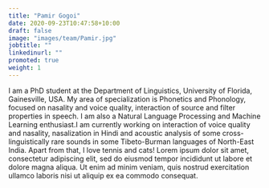 ```yaml
---
title: "Pamir Gogoi"
date: 2020-09-23T10:47:58+10:00
draft: false
image: "images/team/Pamir.jpg"
jobtitle: ""
linkedinurl: ""
promoted: true
weight: 1
---
```


I am a PhD student at the Department of Linguistics, University of Florida, Gainesville, USA.  My area of specialization is Phonetics and Phonology, focused on nasality and voice quality, interaction of source and filter properties in speech. I am also a Natural Language Processing and Machine Learning enthusiast.I am currently working on interaction of voice quality and nasality, nasalization in Hindi and acoustic analysis of some cross-linguistically rare sounds in some Tibeto-Burman languages of North-East India. Apart from that, I love tennis and cats!
Lorem ipsum dolor sit amet, consectetur adipiscing elit, sed do eiusmod tempor incididunt ut labore et dolore magna aliqua. Ut enim ad minim veniam, quis nostrud exercitation ullamco laboris nisi ut aliquip ex ea commodo consequat.
